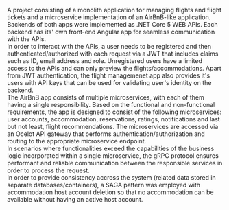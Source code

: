 A project consisting of a monolith application for managing flights and flight tickets and a microservice implementation of an AirBnB-like application.
Backends of both apps were implemented as .NET Core 5 WEB APIs. Each backend has its' own front-end Angular app for seamless communication with the APIs.
<br>
In order to interact with the APIs, a user needs to be registered and then authenticated/authorized with each request via a JWT that includes claims such as ID, 
email address and role. Unregistered users have a limited access to the APIs and can only preview the flights/accommodations. Apart from JWT authentication, 
the flight managemenet app also provides it's users with API keys that can be used for validating user's identity on the backend. 
<br>
The AirBnB app consists of multiple microservices, with each of them having a single responsibility. Based on the functional and non-functional requirements, 
the app is designed to consist of the following microservices: user accounts, accommodation, reservations, ratings, notifications and last but not least, flight recommendations.
The microservices are accessed via an Ocelot API gateway that performs authentication/authorization and routing to the appropriate microservice endpoint. 
<br>
In scenarios where functionalities exceed the capabilities of the business logic incorporated within a single microservice, the gRPC protocol ensures performant and reliable
communication between the responsible services in order to process the request. <br>
In order to provide consistency accross the system (related data stored in separate databases/containers), a SAGA pattern was employed with accommodation host account 
deletion so that no accommodation can be available without having an active host account. <br>
